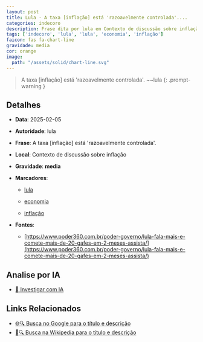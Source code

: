 ```yaml
---
layout: post
title: Lula - A taxa [inflação] está 'razoavelmente controlada'....
categories: indecoro
description: Frase dita por lula em Contexto de discussão sobre inflação
tags: ['indecoro', 'lula', 'lula', 'economia', 'inflação']
faicon: fas fa-chart-line
gravidade: media
cor: orange
image:
  path: "/assets/solid/chart-line.svg"
---
```


> A taxa [inflação] está 'razoavelmente controlada'. ~~lula
{: .prompt-warning }

## Detalhes
- **Data**: 2025-02-05
- **Autoridade**: lula
- **Frase**: A taxa [inflação] está 'razoavelmente controlada'.
- **Local**: Contexto de discussão sobre inflação
- **Gravidade**: **media** <i class="fas fa-chart-line"></i>

- **Marcadores**: 

   - [lula](/tags/lula/)

   - [economia](/tags/economia/)

   - [inflação](/tags/inflação/)
- **Fontes**:
  - [https://www.poder360.com.br/poder-governo/lula-fala-mais-e-comete-mais-de-20-gafes-em-2-meses-assista/](https://www.poder360.com.br/poder-governo/lula-fala-mais-e-comete-mais-de-20-gafes-em-2-meses-assista/)

## Analise por IA
- [🤖 Investigar com IA](https://www.perplexity.ai/search?q=%22lula%22%2BA%20taxa%20%5Binfla%C3%A7%C3%A3o%5D%20est%C3%A1%20%27razoavelmente%20controlada%27.%2BContexto%20de%20discuss%C3%A3o%20sobre%20infla%C3%A7%C3%A3o)

## Links Relacionados
- [🌐🔍 Busca no Google para o título e descrição](https://www.google.com/search?q=%22lula%22%2BA%20taxa%20%5Binfla%C3%A7%C3%A3o%5D%20est%C3%A1%20%27razoavelmente%20controlada%27.%2BContexto%20de%20discuss%C3%A3o%20sobre%20infla%C3%A7%C3%A3o)
- [📖🔍 Busca na Wikipedia para o título e descrição](https://pt.wikipedia.org/w/index.php?search=%22lula%22%2BA%20taxa%20%5Binfla%C3%A7%C3%A3o%5D%20est%C3%A1%20%27razoavelmente%20controlada%27.%2BContexto%20de%20discuss%C3%A3o%20sobre%20infla%C3%A7%C3%A3o)

